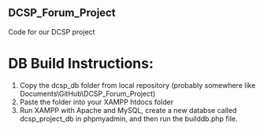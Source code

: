 ## DCSP_Forum_Project
Code for our DCSP project

# DB Build Instructions:

1. Copy the dcsp_db folder from local repository (probably somewhere like Documents\GitHub\DCSP_Forum_Project)
2. Paste the folder into your XAMPP htdocs folder 
3. Run XAMPP with Apache and MySQL, create a new databse called dcsp_project_db in phpmyadmin, and then run the builddb.php file.

